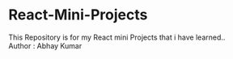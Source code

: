 # React-Mini-Projects
This Repository is for my React mini Projects that i have learned..<br>
Author : Abhay Kumar
